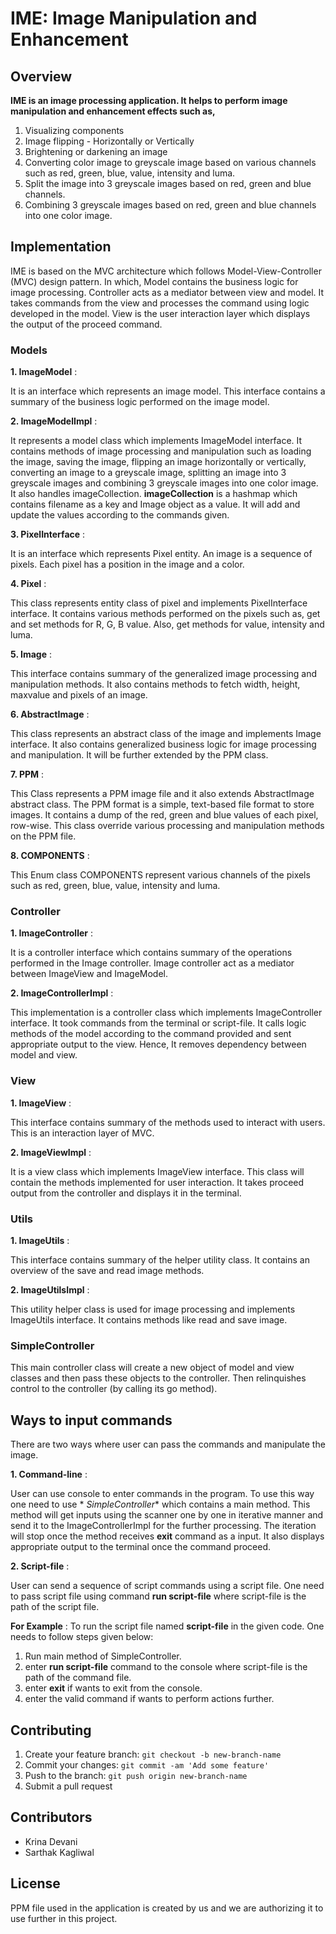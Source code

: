 # IME: Image Manipulation and Enhancement

Overview
------------------

**IME is an image processing application. It helps to perform image manipulation and enhancement
effects such as,**

1. Visualizing components
2. Image flipping - Horizontally or Vertically
3. Brightening or darkening an image
4. Converting color image to greyscale image based on various channels such as red, green, blue,
   value, intensity and luma.
5. Split the image into 3 greyscale images based on red, green and blue channels.
6. Combining 3 greyscale images based on red, green and blue channels into one color image.

## Implementation

IME is based on the MVC architecture which follows Model-View-Controller (MVC) design pattern.
In which,
Model contains the business logic for image processing.
Controller acts as a mediator between view and model. It takes commands from the view and processes
the command using logic developed in the model.
View is the user interaction layer which displays the output of the proceed command.


### Models

**1. ImageModel** :

It is an interface which represents an image model. This interface contains a summary of the
business logic performed on the image model.

**2. ImageModelImpl** :

It represents a model class which implements ImageModel interface. It contains methods of image
processing and manipulation such as loading the image, saving the image, flipping an image
horizontally or vertically, converting an image to a greyscale image, splitting an image into 3
greyscale images and combining 3 greyscale images into one color image.    
It also handles imageCollection. **imageCollection** is a hashmap which contains filename as a key
and Image object as a value. It will add and update the values according to the commands given.

**3. PixelInterface** :

It is an interface which represents Pixel entity. An image is a sequence of pixels. Each pixel has a
position in the image and a color.

**4. Pixel** :

This class represents entity class of pixel and implements PixelInterface interface. It contains
various methods performed on the pixels such as, get and set methods for R, G, B value. Also, get
methods for value, intensity and luma.

**5. Image** :

This interface contains summary of the generalized image processing and manipulation methods. It
also contains methods to fetch width, height, maxvalue and pixels of an image.

**6. AbstractImage** :

This class represents an abstract class of the image and implements Image interface. It also
contains generalized business logic for image processing and manipulation. It will be further
extended by the PPM class.

**7. PPM** :

This Class represents a PPM image file and it also extends AbstractImage abstract class. The PPM
format is a simple, text-based file format to store images. It contains a dump of the red, green and
blue values of each pixel, row-wise. This class override various processing and manipulation methods
on the PPM file.

**8. COMPONENTS** :

This Enum class COMPONENTS represent various channels of the pixels such as red, green, blue, value,
intensity and luma.

### Controller

**1. ImageController** :

It is a controller interface which contains summary of the operations performed in the Image
controller. Image controller act as a mediator between ImageView and ImageModel.

**2. ImageControllerImpl** :

This implementation is a controller class which implements ImageController interface. It took
commands from the terminal or script-file. It calls logic methods of the model according to the
command provided and sent appropriate output to the view. Hence, It removes dependency between model
and view.

### View

**1. ImageView** :

This interface contains summary of the methods used to interact with users. This is an interaction
layer of MVC.

**2. ImageViewImpl** :

It is a view class which implements ImageView interface. This class will contain the methods
implemented for user interaction.
It takes proceed output from the controller and displays it in the terminal.

### Utils

**1. ImageUtils** :

This interface contains summary of the helper utility class. It contains an overview of the save and
read image methods.

**2. ImageUtilsImpl** :

This utility helper class is used for image processing and implements ImageUtils interface. It
contains methods like read and save image.

### SimpleController

This main controller class will create a new object of model and view classes and then pass these
objects to the controller. Then relinquishes control to the controller (by calling its go method).

## Ways to input commands

There are two ways where user can pass the commands and manipulate the image.

**1. Command-line** :

User can use console to enter commands in the program. To use this way one need to use *
*SimpleController** which contains a main method. This method will get inputs using the scanner one
by one in iterative manner and send it to the ImageControllerImpl for the further processing. The
iteration will stop once the method receives **exit** command as a input. It also displays
appropriate output to the terminal once the command proceed.

**2. Script-file** :

User can send a sequence of script commands using a script file. One need to pass script file using
command **run script-file** where script-file is the path of the script file.

**For Example** : To run the script file named **script-file** in the given code. One needs to
follow steps given below:

1. Run main method of SimpleController.
2. enter **run script-file** command to the console where script-file is the path of the command
   file.
3. enter **exit** if wants to exit from the console.
4. enter the valid command if wants to perform actions further.

## Contributing

1. Create your feature branch: `git checkout -b new-branch-name`
2. Commit your changes: `git commit -am 'Add some feature'`
3. Push to the branch: `git push origin new-branch-name`
4. Submit a pull request

## Contributors

- Krina Devani
- Sarthak Kagliwal

## License

PPM file used in the application is created by us and we are authorizing it to use further in this
project.




  
